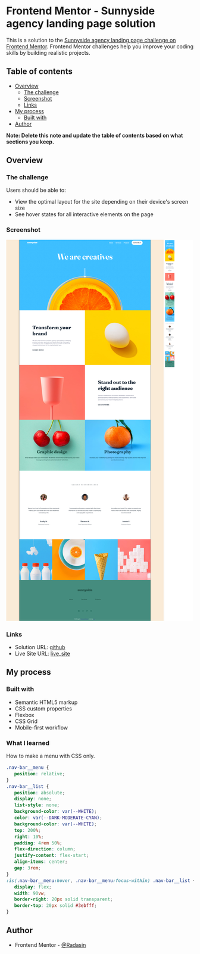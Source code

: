 # Frontend Mentor - Sunnyside agency landing page solution

This is a solution to the [Sunnyside agency landing page challenge on Frontend Mentor](https://www.frontendmentor.io/challenges/sunnyside-agency-landing-page-7yVs3B6ef). Frontend Mentor challenges help you improve your coding skills by building realistic projects.

## Table of contents

- [Overview](#overview)
  - [The challenge](#the-challenge)
  - [Screenshot](#screenshot)
  - [Links](#links)
- [My process](#my-process)
  - [Built with](#built-with)
- [Author](#author)


**Note: Delete this note and update the table of contents based on what sections you keep.**

## Overview

### The challenge

Users should be able to:

- View the optimal layout for the site depending on their device's screen size
- See hover states for all interactive elements on the page

### Screenshot

![firefox](./screenshotDesktop.png)
![firefox](./screenshotMobile.png)

### Links

- Solution URL: [github](https://github.com/RadasinR/sunnyside.git)
- Live Site URL: [live_site](https://your-live-site-url.com)

## My process

### Built with

- Semantic HTML5 markup
- CSS custom properties
- Flexbox
- CSS Grid
- Mobile-first workflow

### What I learned
How to make a menu with CSS only.

```css
.nav-bar__menu {
   position: relative;
}
.nav-bar__list {
   position: absolute;
   display: none;
   list-style: none;
   background-color: var(--WHITE);
   color: var(--DARK-MODERATE-CYAN);
   background-color: var(--WHITE);
   top: 200%;
   right: 10%;
   padding: 4rem 50%;
   flex-direction: column;
   justify-content: flex-start;
   align-items: center;
   gap: 3rem;
}
:is(.nav-bar__menu:hover, .nav-bar__menu:focus-within) .nav-bar__list {
   display: flex;
   width: 90vw;
   border-right: 20px solid transparent;
   border-top: 20px solid #3ebfff;
}
```

## Author

- Frontend Mentor - [@Radasin](https://www.frontendmentor.io/profile/Radasin)
